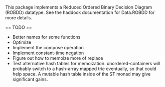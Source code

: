This package implements a Reduced Ordered Binary Decision Diagram
(ROBDD) datatype.  See the haddock documentation for Data.ROBDD for
more details.

== TODO ==

 * Better names for some functions
 * Optimize
 * Implement the compose operation
 * Implement constant-time negation
 * Figure out how to memoize more of replace
 * Test alternative hash tables for memoization.  unordered-containers
   will probably switch to a hash-array mapped trie eventually, so
   that could help space.  A mutable hash table inside of the ST monad
   may give significant gains.
